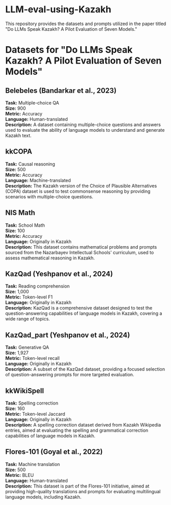 # LLM-eval-using-Kazakh

This repository provides the datasets and prompts utilized in the paper titled "Do LLMs Speak Kazakh? A Pilot Evaluation of Seven Models."

# Datasets for "Do LLMs Speak Kazakh? A Pilot Evaluation of Seven Models"

## Belebeles (Bandarkar et al., 2023)
**Task:** Multiple-choice QA  
**Size:** 900  
**Metric:** Accuracy  
**Language:** Human-translated  
**Description:** A dataset containing multiple-choice questions and answers used to evaluate the ability of language models to understand and generate Kazakh text.

## kkCOPA
**Task:** Causal reasoning  
**Size:** 500  
**Metric:** Accuracy  
**Language:** Machine-translated  
**Description:** The Kazakh version of the Choice of Plausible Alternatives (COPA) dataset is used to test commonsense reasoning by providing scenarios with multiple-choice questions.

## NIS Math
**Task:** School Math  
**Size:** 100  
**Metric:** Accuracy  
**Language:** Originally in Kazakh  
**Description:** This dataset contains mathematical problems and prompts sourced from the Nazarbayev Intellectual Schools' curriculum, used to assess mathematical reasoning in Kazakh.

## KazQad (Yeshpanov et al., 2024)
**Task:** Reading comprehension  
**Size:** 1,000  
**Metric:** Token-level F1  
**Language:** Originally in Kazakh  
**Description:** KazQad is a comprehensive dataset designed to test the question-answering capabilities of language models in Kazakh, covering a wide range of topics.

## KazQad_part (Yeshpanov et al., 2024)
**Task:** Generative QA  
**Size:** 1,927  
**Metric:** Token-level recall  
**Language:** Originally in Kazakh  
**Description:** A subset of the KazQad dataset, providing a focused selection of question-answering prompts for more targeted evaluation.

## kkWikiSpell
**Task:** Spelling correction  
**Size:** 160  
**Metric:** Token-level Jaccard  
**Language:** Originally in Kazakh  
**Description:** A spelling correction dataset derived from Kazakh Wikipedia entries, aimed at evaluating the spelling and grammatical correction capabilities of language models in Kazakh.

## Flores-101 (Goyal et al., 2022)
**Task:** Machine translation  
**Size:** 500  
**Metric:** BLEU  
**Language:** Human-translated  
**Description:** This dataset is part of the Flores-101 initiative, aimed at providing high-quality translations and prompts for evaluating multilingual language models, including Kazakh.

